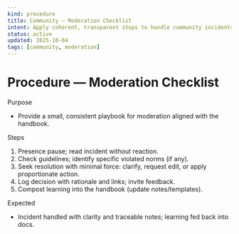 ```yaml
---
kind: procedure
title: Community — Moderation Checklist
intent: Apply coherent, transparent steps to handle community incidents
status: active
updated: 2025-10-04
tags: [community, moderation]
---
```


# Procedure — Moderation Checklist

Purpose
- Provide a small, consistent playbook for moderation aligned with the handbook.

Steps
1) Presence pause; read incident without reaction.
2) Check guidelines; identify specific violated norms (if any).
3) Seek resolution with minimal force: clarify, request edit, or apply proportionate action.
4) Log decision with rationale and links; invite feedback.
5) Compost learning into the handbook (update notes/templates).

Expected
- Incident handled with clarity and traceable notes; learning fed back into docs.

